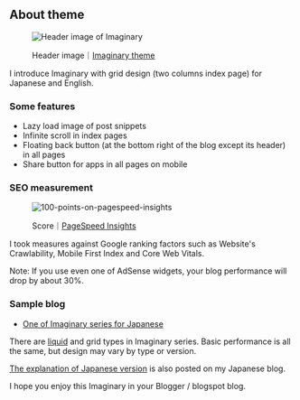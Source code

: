 <h2>About theme</h2>

<figure><img src="https://raw.githubusercontent.com/nagahitoyuki/imaginary-liquid/master/imaginary.jpg" alt="Header image of Imaginary"><footer><p>Header image｜<a href="https://imaginary-theme.blogspot.com/">Imaginary theme</a></p></footer></figure>

<p>I introduce Imaginary with grid design (two columns index page) for Japanese and English.</p>

<h3>Some features</h3>

<ul><li>Lazy load image of post snippets</li><li>Infinite scroll in index pages</li><li>Floating back button (at the bottom right of the blog except its header) in all pages</li><li>Share button for apps in all pages on mobile</li></ul>

<h3>SEO measurement</h3>

<figure><img src="https://raw.githubusercontent.com/nagahitoyuki/imaginary-liquid/master/score.jpg" alt="100-points-on-pagespeed-insights"><footer><p>Score｜<a href="https://developers.google.com/speed/pagespeed/insights/">PageSpeed Insights</a></p></footer></figure>

<p>I took measures against Google ranking factors such as Website's Crawlability, Mobile First Index and Core Web Vitals.</p>

<p>Note: If you use even one of AdSense widgets, your blog performance will drop by about 30%.</p>

<h3>Sample blog</h3>

<ul><li><a href="https://imaginary-theme.blogspot.com/">One of Imaginary series for Japanese</a> </li></ul>

<p>There are <a href="https://github.com/nagahitoyuki/imaginary-liquid">liquid</a> and grid types in Imaginary series. Basic performance is all the same, but design may vary by type or version.</p>

<p><a href="https://www.nagahitoyuki.com/p/imaginary-theme-for-blogger.html">The explanation of Japanese version</a> is also posted on my Japanese blog.</p>

<p>I hope you enjoy this Imaginary in your Blogger / blogspot blog.</p>